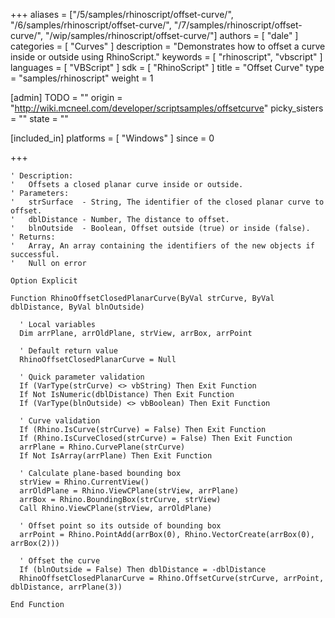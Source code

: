 +++
aliases = ["/5/samples/rhinoscript/offset-curve/", "/6/samples/rhinoscript/offset-curve/", "/7/samples/rhinoscript/offset-curve/", "/wip/samples/rhinoscript/offset-curve/"]
authors = [ "dale" ]
categories = [ "Curves" ]
description = "Demonstrates how to offset a curve inside or outside using RhinoScript."
keywords = [ "rhinoscript", "vbscript" ]
languages = [ "VBScript" ]
sdk = [ "RhinoScript" ]
title = "Offset Curve"
type = "samples/rhinoscript"
weight = 1

[admin]
TODO = ""
origin = "http://wiki.mcneel.com/developer/scriptsamples/offsetcurve"
picky_sisters = ""
state = ""

[included_in]
platforms = [ "Windows" ]
since = 0

+++

```vbnet
' Description:
'   Offsets a closed planar curve inside or outside.
' Parameters:
'   strSurface  - String, The identifier of the closed planar curve to offset.
'   dblDistance - Number, The distance to offset.
'   blnOutside  - Boolean, Offset outside (true) or inside (false).
' Returns:
'   Array, An array containing the identifiers of the new objects if successful.
'   Null on error

Option Explicit

Function RhinoOffsetClosedPlanarCurve(ByVal strCurve, ByVal dblDistance, ByVal blnOutside)

  ' Local variables
  Dim arrPlane, arrOldPlane, strView, arrBox, arrPoint

  ' Default return value
  RhinoOffsetClosedPlanarCurve = Null

  ' Quick parameter validation
  If (VarType(strCurve) <> vbString) Then Exit Function
  If Not IsNumeric(dblDistance) Then Exit Function
  If (VarType(blnOutside) <> vbBoolean) Then Exit Function

  ' Curve validation
  If (Rhino.IsCurve(strCurve) = False) Then Exit Function
  If (Rhino.IsCurveClosed(strCurve) = False) Then Exit Function
  arrPlane = Rhino.CurvePlane(strCurve)
  If Not IsArray(arrPlane) Then Exit Function

  ' Calculate plane-based bounding box
  strView = Rhino.CurrentView()
  arrOldPlane = Rhino.ViewCPlane(strView, arrPlane)
  arrBox = Rhino.BoundingBox(strCurve, strView)
  Call Rhino.ViewCPlane(strView, arrOldPlane)

  ' Offset point so its outside of bounding box
  arrPoint = Rhino.PointAdd(arrBox(0), Rhino.VectorCreate(arrBox(0), arrBox(2)))

  ' Offset the curve
  If (blnOutside = False) Then dblDistance = -dblDistance
  RhinoOffsetClosedPlanarCurve = Rhino.OffsetCurve(strCurve, arrPoint, dblDistance, arrPlane(3))

End Function
```
